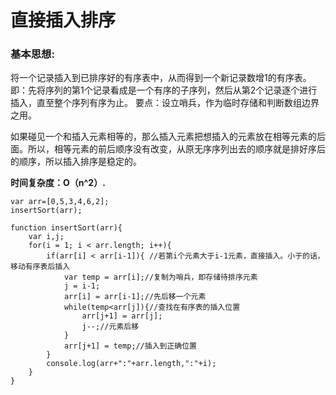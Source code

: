 <h1>直接插入排序</h1>
<h3>基本思想:</h3>
<p>将一个记录插入到已排序好的有序表中，从而得到一个新记录数增1的有序表。即：先将序列的第1个记录看成是一个有序的子序列，然后从第2个记录逐个进行插入，直至整个序列有序为止。
要点：设立哨兵，作为临时存储和判断数组边界之用。</p>
<p>如果碰见一个和插入元素相等的，那么插入元素把想插入的元素放在相等元素的后面。所以，相等元素的前后顺序没有改变，从原无序序列出去的顺序就是排好序后的顺序，所以插入排序是稳定的。</p>
<strong>时间复杂度：O（n^2）.</strong>

```
var arr=[0,5,3,4,6,2];
insertSort(arr);

function insertSort(arr){
    var i,j;
    for(i = 1; i < arr.length; i++){
        if(arr[i] < arr[i-1]){ //若第i个元素大于i-1元素，直接插入。小于的话，移动有序表后插入  
            var temp = arr[i];//复制为哨兵，即存储待排序元素  
            j = i-1;
            arr[i] = arr[i-1];//先后移一个元素  
            while(temp<arr[j]){//查找在有序表的插入位置  
                arr[j+1] = arr[j];
                j--;//元素后移  
            }
            arr[j+1] = temp;//插入到正确位置  
        }
        console.log(arr+":"+arr.length,":"+i);
    }
}
```